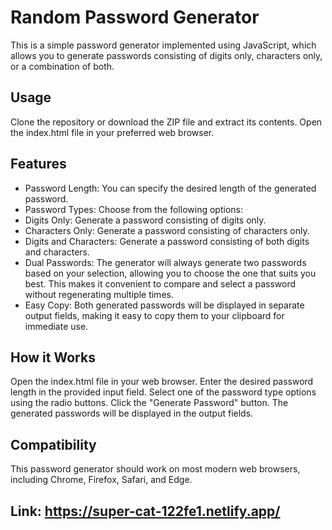 # Random Password Generator
This is a simple password generator implemented using JavaScript, which allows you to generate passwords consisting of digits only, characters only, or a combination of both.

## Usage
Clone the repository or download the ZIP file and extract its contents.
Open the index.html file in your preferred web browser.

## Features
* Password Length: You can specify the desired length of the generated password.
* Password Types: Choose from the following options:
* Digits Only: Generate a password consisting of digits only.
* Characters Only: Generate a password consisting of characters only.
* Digits and Characters: Generate a password consisting of both digits and characters.
* Dual Passwords: The generator will always generate two passwords based on your selection, allowing you to choose the one that suits you best. This makes it convenient to compare and select a password without regenerating multiple times.
* Easy Copy: Both generated passwords will be displayed in separate output fields, making it easy to copy them to your clipboard for immediate use.

## How it Works
Open the index.html file in your web browser.
Enter the desired password length in the provided input field.
Select one of the password type options using the radio buttons.
Click the "Generate Password" button.
The generated passwords will be displayed in the output fields.

## Compatibility
This password generator should work on most modern web browsers, including Chrome, Firefox, Safari, and Edge.

## Link: https://super-cat-122fe1.netlify.app/
